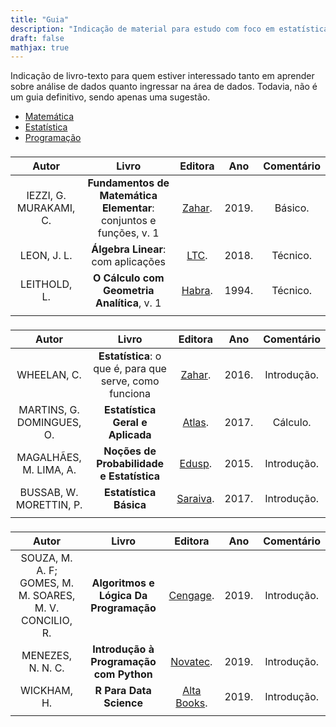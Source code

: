 ```yaml
---
title: "Guia"
description: "Indicação de material para estudo com foco em estatística, matemática e programação"
draft: false
mathjax: true
---
```


Indicação de livro-texto para quem estiver interessado tanto em aprender sobre análise de dados quanto ingressar na área de dados. Todavia, não é um guia definitivo, sendo apenas uma sugestão.

<div id="get-enviroment" class="section level2 tabset tabset-fade">
   <ul class="nav nav-tabs" role="tablist">
      <li role="presentation" class="active">
         <a role="tab" data-toggle="tab" href="#math" aria-controls="maths" aria-expanded="true">
            Matemática
         </a>
      </li>
      <li role="presentation" class="">
         <a role="tab" data-toggle="tab" href="#stats" aria-controls="statistic" aria-expanded="false">
            Estatística
         </a>
      </li>
      <li role="presentation">
         <a role="tab" data-toggle="tab" href="#prog" aria-controls="programming">
            Programação
         </a>
      </li>
   </ul>
   <div class="tab-content">
      <div id="math" class="section level3 unnumbered tabset tabset-pills tab-pane tabbed-pane fade active in" role="tabpanel">
<table class="table table-hover" style="width: auto !important; margin-left: auto; margin-right: auto;">
 <thead>
  <tr>
   <td style="text-align:left;"> </td>
   <td style="text-align:left;text-align:justify"> </td>
   <td style="text-align:center;text-align:justify"> </td>
  </tr>
  <tr>
   <th style="text-align:center"> Autor </th>
   <th style="text-align:center;"> Livro </th>
   <th style="text-align:center;"> Editora </th>
   <th style="text-align:center;"> Ano </th>
   <th style="text-align:center;"> Comentário </th>
  </tr>
 </thead>
<tbody>
  <tr>
   <td style="text-align:center;"> IEZZI, G. MURAKAMI, C. </td>
   <td style="text-align:center;"> <b>Fundamentos de Matemática Elementar</b>: conjuntos e funções, v. 1 </td>
   <td style="text-align:center"> <a href="https://www.amazon.com.br/gp/product/8535716807/ref=dbs_a_def_rwt_bibl_vppi_i1">Zahar</a>.</td>
   <td style="text-align:center;"> 2019.</td>
   <td style="text-align:center;"> Básico.</td>
  </tr>
  <tr>
   <td style="text-align:center;"> LEON, J. L. </td>
   <td style="text-align:center;"> <b>Álgebra Linear</b>: com aplicações </td>
   <td style="text-align:center"> <a href="https://www.grupogen.com.br/algebra-linear-com-aplicacoes-2117009">LTC</a>.</td>
   <td style="text-align:center;"> 2018.</td>
   <td style="text-align:center;"> Técnico.</td>
  </tr>
  <tr>
   <td style="text-align:center;"> LEITHOLD, L. </td>
   <td style="text-align:center;"> <b>O Cálculo com Geometria Analítica</b>, v. 1</td>
   <td style="text-align:center;"> <a href="https://www.amazon.com.br/C%C3%A1lculo-com-Geometria-Anal%C3%ADtica-1/dp/8529400941/ref=sr_1_1?qid=1658693143&refinements=p_27%3AL.+Leithold&s=books&sr=1-1&text=L.+Leithold">Habra</a>.</td>
   <td style="text-align:center;"> 1994.</td>
   <td style="text-align:center;"> Técnico.</td>
  </tr>
<tr>
   <td style="text-align:left;"> </td>
   <td style="text-align:center;text-align:justify"> </td>
   <td style="text-align:center;text-align:justify"> </td>
   <td style="text-align:center;text-align:justify"> </td>
  </tr>
</tbody>
</table>
      </div>
      <div id="stats" class="section level3 unnumbered tab-pane tabbed-pane fade" role="tabpanel">
         <style type="text/css"></style>
<table class="table table-hover" style="width: auto !important; margin-left: auto; margin-right: auto;">
 <thead>
  <tr>
   <td style="text-align:left;"> </td>
   <td style="text-align:left;text-align:justify"> </td>
   <td style="text-align:center;text-align:justify"> </td>
  </tr>
  <tr>
   <th style="text-align:center"> Autor </th>
   <th style="text-align:center;"> Livro </th>
   <th style="text-align:center;"> Editora </th>
   <th style="text-align:center;"> Ano </th>
   <th style="text-align:center;"> Comentário </th>
  </tr>
 </thead>
<tbody>
  <tr>
   <td style="text-align:center;"> WHEELAN, C. </td>
   <td style="text-align:center;"> <b>Estatística</b>: o que é, para que serve, como funciona </td>
   <td style="text-align:center"> <a href="https://www.companhiadasletras.com.br/livro/9788537815120/estatistica">Zahar</a>.</td>
   <td style="text-align:center;"> 2016.</td>
   <td style="text-align:center;"> Introdução.</td>
  </tr>
  <tr>
   <td style="text-align:center;"> MARTINS, G. DOMINGUES, O. </td>
   <td style="text-align:center;"> <b>Estatística Geral e Aplicada</b> </td>
   <td style="text-align:center"> <a href="https://www.grupogen.com.br/e-book-estatistica-geral-e-aplicada?gclid=EAIaIQobChMIy8eI9PrS6AIVi4eRCh3mOgqBEAAYASAAEgLeqPD_BwE">Atlas</a>.</td>
   <td style="text-align:center;"> 2017.</td>
   <td style="text-align:center;"> Cálculo.</td>
  </tr>
  <tr>
   <td style="text-align:center;"> MAGALHÃES, M. LIMA, A. </td>
   <td style="text-align:center;"> <b>Noções de Probabilidade e Estatística</b> </td>
   <td style="text-align:center;"> <a href="https://www.edusp.com.br/loja/produto/356/nocoes-de-probabilidade-e-estatistica">Edusp</a>.</td>
   <td style="text-align:center;"> 2015.</td>
   <td style="text-align:center;"> Introdução.</td>
  </tr>
  <tr>
   <td style="text-align:center;"> BUSSAB, W. MORETTIN, P. </td>
   <td style="text-align:center;"> <b>Estatística Básica	</b> </td>
   <td style="text-align:center;"> <a href="https://www.saraiva.com.br/estatistica-basica-9-ed-2017-9748081/p">Saraiva</a>.</td>
   <td style="text-align:center;"> 2017.</td>
   <td style="text-align:center;"> Introdução.</td>
  </tr>
<tr>
   <td style="text-align:left;"> </td>
   <td style="text-align:center;text-align:justify"> </td>
   <td style="text-align:center;text-align:justify"> </td>
   <td style="text-align:center;text-align:justify"> </td>
  </tr>
</tbody>
</table>
      </div>
      <div id="prog" class="section level3 unnumbered tab-pane tabbed-pane fade" role="tabpanel">
         <style type="text/css"></style>
<table class="table table-hover" style="width: auto !important; margin-left: auto; margin-right: auto;">
 <thead>
  <tr>
   <td style="text-align:left;"> </td>
   <td style="text-align:left;text-align:justify"> </td>
   <td style="text-align:center;text-align:justify"> </td>
  </tr>
  <tr>
   <th style="text-align:center"> Autor </th>
   <th style="text-align:center;"> Livro </th>
   <th style="text-align:center;"> Editora </th>
   <th style="text-align:center;"> Ano </th>
   <th style="text-align:center;"> Comentário </th>
  </tr>
 </thead>
<tbody>
  <tr>
   <td style="text-align:center;"> SOUZA, M. A. F; GOMES, M. M. SOARES, M. V. CONCILIO, R. </td>
   <td style="text-align:center;"> <b>Algoritmos e Lógica Da Programação</b> </td>
   <td style="text-align:center"> <a href="https://www.cengage.com.br/livro/algoritmos-e-logica-de-programacao-2/">Cengage</a>.</td>
   <td style="text-align:center;"> 2019.</td>
   <td style="text-align:center;"> Introdução.</td>
  </tr>
  <tr>
   <td style="text-align:center;"> MENEZES, N. N. C. </td>
   <td style="text-align:center;"> <b>Introdução à Programação com Python</b> </td>
   <td style="text-align:center"> <a href="https://novatec.com.br/livros/introducao-python-3ed/">Novatec</a>.</td>
   <td style="text-align:center;"> 2019.</td>
   <td style="text-align:center;"> Introdução.</td>
  </tr>
  <tr>
   <td style="text-align:center;"> WICKHAM, H. </td>
   <td style="text-align:center;"> <b> R Para Data Science</b> </td>
   <td style="text-align:center;"> <a href="https://altabooks.com.br/produto/r-para-data-science/">Alta Books</a>.</td>
   <td style="text-align:center;"> 2019.</td>
   <td style="text-align:center;"> Introdução.</td>
  </tr>
<tr>
   <td style="text-align:left;"> </td>
   <td style="text-align:center;text-align:justify"> </td>
   <td style="text-align:center;text-align:justify"> </td>
   <td style="text-align:center;text-align:justify"> </td>
  </tr>
</tbody>
</table>
      </div>
   </div>
</div>